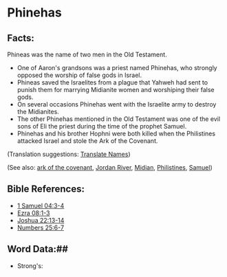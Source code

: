 # Phinehas #

## Facts: ##

Phineas was the name of two men in the Old Testament.

* One of Aaron's grandsons was a priest named Phinehas, who strongly opposed the worship of false gods in Israel.
* Phineas saved the Israelites from a plague that Yahweh had sent to punish them for marrying Midianite women and worshiping their false gods.
* On several occasions Phinehas went with the Israelite army to destroy the Midianites.
* The other Phinehas mentioned in the Old Testament was one of the evil sons of Eli the priest during the time of the prophet Samuel.
* Phinehas and his brother Hophni were both killed when the Philistines attacked Israel and stole the Ark of the Covenant.

(Translation suggestions: [Translate Names](rc://en/ta/man/translate/translate-names))

(See also: [ark of the covenant](../other/arkofthecovenant.md), [Jordan River](../other/jordanriver.md), [Midian](../other/midian.md), [Philistines](../other/philistines.md), [Samuel](../other/samuel.md))

## Bible References: ##

* [1 Samuel 04:3-4](rc://en/tn/help/1sa/04/03)
* [Ezra 08:1-3](rc://en/tn/help/ezr/08/01)
* [Joshua 22:13-14](rc://en/tn/help/jos/22/13)
* [Numbers 25:6-7](rc://en/tn/help/num/25/06)

## Word Data:##

* Strong's: 

